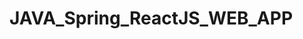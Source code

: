 # JAVA_Spring_ReactJS_WEB_APP
<!--This Web-app uses technologies such as:
* JAVA (language for Rest sserver)
* Spring-Boot(application framework)
* MAVEN (project builder)
* H2 (DB)
* React-DOM (for UI interface)

-----
#  Agenda

This app is used to announce the conference. 
There are three user clusters for this .
1. ***Default users*** (unauthorized users)
2. ***Authorized users***
3. ***Admin***

###  They have access to different functionalities.

> ***Default users***
> > * Сan only watch conference information  ![Func defUser](https://github.com/andronaft/JAVA_Spring_React_WEB_APP/blob/master/src/main/resources/img_for_README/defaulrUser_function.png)

> ***Athorized users***
> > * Can join the conference
> > * Can view account information  ![Func auzUser](https://github.com/andronaft/JAVA_Spring_React_WEB_APP/blob/master/src/main/resources/img_for_README/authorizationUser_function.png)

> ***Admin***
> > * Can delete participants from conference
> > * Can cancel conference
> > * Can create new conference ![Func admin](https://github.com/andronaft/JAVA_Spring_React_WEB_APP/blob/master/src/main/resources/img_for_README/admin_funcrion.png)

---

# DATA BASE information

### There are three tables.

![DB Diagrams](https://github.com/andronaft/JAVA_Spring_React_WEB_APP/blob/master/src/main/resources/Create_Insert_SQLscript_for_BD/BD_Diagram.png)

>>> SQL script for creating table and insert start data you can find here [SQL CREATE](https://github.com/andronaft/JAVA_Spring_React_WEB_APP/tree/master/src/main/resources/Create_Insert_SQLscript_for_BD)

---

# Functionality on the Java side

> ***ParticipantDAO***
>> ![ParticipantDao](https://github.com/andronaft/JAVA_Spring_React_WEB_APP/blob/master/src/main/resources/img_for_README/participantDAO.png)

> ***ConferenceDAO***
>> ![ConferenceDao](https://github.com/andronaft/JAVA_Spring_React_WEB_APP/blob/master/src/main/resources/img_for_README/conferenceDAO.png)

> ***RoomMDAO***
>> ![RoomDao](https://github.com/andronaft/JAVA_Spring_React_WEB_APP/blob/master/src/main/resources/img_for_README/roomDAO.png)


---

* Not packaged react you will find [here](https://github.com/andronaft/JAVA_Spring_React_WEB_APP/tree/master/src/main/resources/src_React_dontPack)

---

```
String lastly = "you'll see  a cool toxic feature"
boolean do_you_scroll_below = (0 == (7 * (4 ^ (2))%(3)));
if (do_you_scroll_below && users.getPresense){
    sout(lastly)
}
```

![feature](https://github.com/andronaft/JAVA_Spring_React_WEB_APP/blob/master/src/main/resources/img_for_README/feature.gif)





